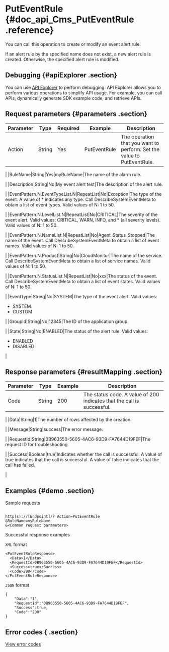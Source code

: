 # PutEventRule {#doc_api_Cms_PutEventRule .reference}

You can call this operation to create or modify an event alert rule.

If an alert rule by the specified name does not exist, a new alert rule is created. Otherwise, the specified alert rule is modified.

## Debugging {#apiExplorer .section}

You can use [API Explorer](https://api.aliyun.com/#product=Cms&api=PutEventRule) to perform debugging. API Explorer allows you to perform various operations to simplify API usage. For example, you can call APIs, dynamically generate SDK example code, and retrieve APIs.

## Request parameters {#parameters .section}

|Parameter|Type|Required|Example|Description|
|---------|----|--------|-------|-----------|
|Action|String|Yes|PutEventRule|The operation that you want to perform. Set the value to PutEventRule.

 |
|RuleName|String|Yes|myRuleName|The name of the alarm rule.

 |
|Description|String|No|My event alert test|The description of the alert rule.

 |
|EventPattern.N.EventTypeList.N|RepeatList|No|Exception|The type of the event. A value of \* indicates any type. Call DescribeSystemEventMeta to obtain a list of event types. Valid values of N: 1 to 50.

 |
|EventPattern.N.LevelList.N|RepeatList|No|CRITICAL|The severity of the event alert. Valid values: CRITICAL, WARN, INFO, and \* \(all severity levels\). Valid values of N: 1 to 50.

 |
|EventPattern.N.NameList.N|RepeatList|No|Agent\_Status\_Stopped|The name of the event. Call DescribeSystemEventMeta to obtain a list of event names. Valid values of N: 1 to 50.

 |
|EventPattern.N.Product|String|No|CloudMonitor|The name of the service. Call DescribeSystemEventMeta to obtain a list of service names. Valid values of N: 1 to 50.

 |
|EventPattern.N.StatusList.N|RepeatList|No|xxx|The status of the event. Call DescribeSystemEventMeta to obtain a list of event states. Valid values of N: 1 to 50.

 |
|EventType|String|No|SYSTEM|The type of the event alert. Valid values:

 -   SYSTEM
-   CUSTOM

 |
|GroupId|String|No|12345|The ID of the application group.

 |
|State|String|No|ENABLED|The status of the alert rule. Valid values:

 -   ENABLED
-   DISABLED

 |

## Response parameters {#resultMapping .section}

|Parameter|Type|Example|Description|
|---------|----|-------|-----------|
|Code|String|200|The status code. A value of 200 indicates that the call is successful.

 |
|Data|String|1|The number of rows affected by the creation.

 |
|Message|String|success|The error message.

 |
|RequestId|String|0B963550-5605-4AC6-93D9-FA7644D19FEF|The request ID for troubleshooting.

 |
|Success|Boolean|true|Indicates whether the call is successful. A value of true indicates that the call is successful. A value of false indicates that the call has failed.

 |

## Examples {#demo .section}

Sample requests

``` {#request_demo}

http(s)://[Endpoint]/? Action=PutEventRule
&RuleName=myRuleName
&<Common request parameters>

```

Successful response examples

`XML` format

``` {#xml_return_success_demo}
<PutEventRuleResponse>
  <Data>1</Data>
  <RequestId>0B963550-5605-4AC6-93D9-FA7644D19FEF</RequestId>
  <Success>true</Success> 
  <Code>200</Code>
</PutEventRuleResponse>

```

`JSON` format

``` {#json_return_success_demo}
{
	"Data":"1",
	"RequestId":"0B963550-5605-4AC6-93D9-FA7644D19FEF",
	"Success":true,
	"Code":"200"
}
```

## Error codes { .section}

[View error codes](https://error-center.aliyun.com/status/product/Cms)

